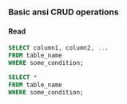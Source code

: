 ### Basic ansi CRUD operations

#### Read
```sql
SELECT column1, column2, ...
FROM table_name
WHERE some_condition;

SELECT * 
FROM table_name
WHERE some_condition;
```
